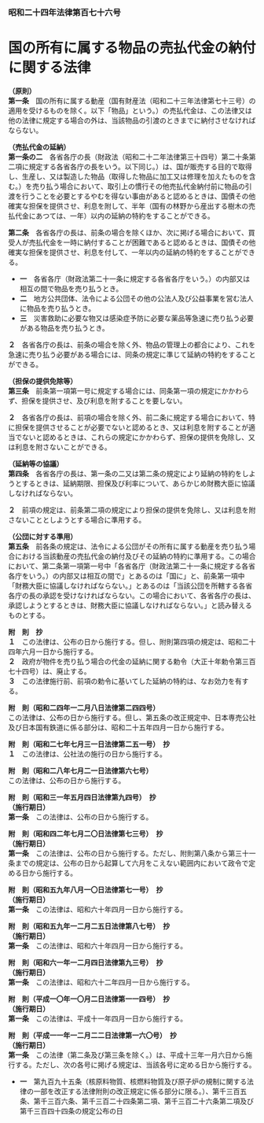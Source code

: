 ### 昭和二十四年法律第百七十六号  
# 国の所有に属する物品の売払代金の納付に関する法律  
  
**（原則）**  
**第一条**　国の所有に属する動産（国有財産法（昭和二十三年法律第七十三号）の適用を受けるものを除く。以下「物品」という。）の売払代金は、この法律又は他の法律に規定する場合の外は、当該物品の引渡のときまでに納付させなければならない。  
  
**（売払代金の延納）**  
**第一条の二**　各省各庁の長（財政法（昭和二十二年法律第三十四号）第二十条第二項に規定する各省各庁の長をいう。以下同じ。）は、国が販売する目的で取得し、生産し、又は製造した物品（取得した物品に加工又は修理を加えたものを含む。）を売り払う場合において、取引上の慣行その他売払代金納付前に物品の引渡を行うことを必要とするやむを得ない事由があると認めるときは、国債その他確実な担保を提供させ、利息を附して、半年（国有の林野から産出する樹木の売払代金にあつては、一年）以内の延納の特約をすることができる。  
  
**第二条**　各省各庁の長は、前条の場合を除くほか、次に掲げる場合において、買受人が売払代金を一時に納付することが困難であると認めるときは、国債その他確実な担保を提供させ、利息を付して、一年以内の延納の特約をすることができる。  
* **一**　各省各庁（財政法第二十一条に規定する各省各庁をいう。）の内部又は相互の間で物品を売り払うとき。  
* **二**　地方公共団体、法令による公団その他の公法人及び公益事業を営む法人に物品を売り払うとき。  
* **三**　災害救助に必要な物又は感染症予防に必要な薬品等急速に売り払う必要がある物品を売り払うとき。  
  
**２**　各省各庁の長は、前条の場合を除く外、物品の管理上の都合により、これを急速に売り払う必要がある場合には、同条の規定に準じて延納の特約をすることができる。  
  
**（担保の提供免除等）**  
**第三条**　前条第一項第一号に規定する場合には、同条第一項の規定にかかわらず、担保を提供させ、及び利息を附することを要しない。  
  
**２**　各省各庁の長は、前項の場合を除く外、前二条に規定する場合において、特に担保を提供させることが必要でないと認めるとき、又は利息を附することが適当でないと認めるときは、これらの規定にかかわらず、担保の提供を免除し、又は利息を附さないことができる。  
  
**（延納等の協議）**  
**第四条**　各省各庁の長は、第一条の二又は第二条の規定により延納の特約をしようとするときは、延納期限、担保及び利率について、あらかじめ財務大臣に協議しなければならない。  
  
**２**　前項の規定は、前条第二項の規定により担保の提供を免除し、又は利息を附さないこととしようとする場合に準用する。  
  
**（公団に対する準用）**  
**第五条**　前各条の規定は、法令による公団がその所有に属する動産を売り払う場合における当該動産の売払代金の納付及びその延納の特約に準用する。この場合において、第二条第一項第一号中「各省各庁（財政法第二十一条に規定する各省各庁をいう。）の内部又は相互の間で」とあるのは「国に」と、前条第一項中「財務大臣に協議しなければならない。」とあるのは「当該公団を所轄する各省各庁の長の承認を受けなければならない。この場合において、各省各庁の長は、承認しようとするときは、財務大臣に協議しなければならない。」と読み替えるものとする。  
  
**附　則　抄**  
**１**　この法律は、公布の日から施行する。但し、附則第四項の規定は、昭和二十四年六月一日から施行する。  
**２**　政府が物件を売り払う場合の代金の延納に関する勅令（大正十年勅令第三百七十四号）は、廃止する。  
**３**　この法律施行前、前項の勅令に基いてした延納の特約は、なお効力を有する。  
  
**附　則（昭和二四年一二月八日法律第二四四号）**  
この法律は、公布の日から施行する。但し、第五条の改正規定中、日本専売公社及び日本国有鉄道に係る部分は、昭和二十五年四月一日から施行する。  
  
**附　則（昭和二七年七月三一日法律第二五一号）　抄**  
**１**　この法律は、公社法の施行の日から施行する。  
  
**附　則（昭和二八年七月二一日法律第六七号）**  
この法律は、公布の日から施行する。  
  
**附　則（昭和三一年五月四日法律第九四号）　抄**  
**（施行期日）**  
**第一条**　この法律は、公布の日から施行する。  
  
**附　則（昭和四二年七月二〇日法律第七三号）　抄**  
**（施行期日）**  
**第一条**　この法律は、公布の日から施行する。ただし、附則第八条から第三十一条までの規定は、公布の日から起算して六月をこえない範囲内において政令で定める日から施行する。  
  
**附　則（昭和五九年八月一〇日法律第七一号）　抄**  
**（施行期日）**  
**第一条**　この法律は、昭和六十年四月一日から施行する。  
  
**附　則（昭和五九年一二月二五日法律第八七号）　抄**  
**（施行期日）**  
**第一条**　この法律は、昭和六十年四月一日から施行する。  
  
**附　則（昭和六一年一二月四日法律第九三号）　抄**  
**（施行期日）**  
**第一条**　この法律は、昭和六十二年四月一日から施行する。  
  
**附　則（平成一〇年一〇月二日法律第一一四号）　抄**  
**（施行期日）**  
**第一条**　この法律は、平成十一年四月一日から施行する。  
  
**附　則（平成一一年一二月二二日法律第一六〇号）　抄**  
**（施行期日）**  
**第一条**　この法律（第二条及び第三条を除く。）は、平成十三年一月六日から施行する。ただし、次の各号に掲げる規定は、当該各号に定める日から施行する。  
* **一**　第九百九十五条（核原料物質、核燃料物質及び原子炉の規制に関する法律の一部を改正する法律附則の改正規定に係る部分に限る。）、第千三百五条、第千三百六条、第千三百二十四条第二項、第千三百二十六条第二項及び第千三百四十四条の規定公布の日  
  
